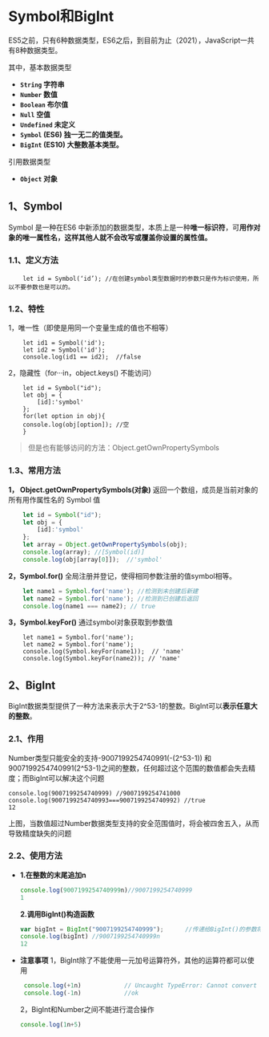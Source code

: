 # Symbol和BigInt

ES5之前，只有6种数据类型，ES6之后，到目前为止（2021），JavaScript一共有8种数据类型。

其中，基本数据类型

- **`String` 字符串**
- **`Number` 数值**
- **`Boolean` 布尔值**
- **`Null` 空值**
- **`Undefined` 未定义**
- **`Symbol` (ES6) 独一无二的值类型。**
- **`BigInt` (ES10) 大整数基本类型。**

引用数据类型

- **`Object` 对象**

## 1、Symbol

Symbol 是一种在ES6 中新添加的数据类型，本质上是一种**唯一标识符**，可**用作对象的唯一属性名，这样其他人就不会改写或覆盖你设置的属性值。**

### 1.1、定义方法

```
    let id = Symbol(‘id’); //在创建symbol类型数据时的参数只是作为标识使用，所以不要参数也是可以的。
```

### 1.2、特性

1，唯一性（即使是用同一个变量生成的值也不相等）

```
    let id1 = Symbol('id');
    let id2 = Symbol('id');
    console.log(id1 == id2);  //false
```

2，隐藏性（for···in，object.keys() 不能访问）

```
    let id = Symbol("id");
    let obj = {
    	[id]:'symbol'
    };
    for(let option in obj){
    console.log(obj[option]); //空
    }
```

> 但是也有能够访问的方法：Object.getOwnPropertySymbols

### 1.3、常用方法

**1， Object.getOwnPropertySymbols(对象)**
返回一个数组，成员是当前对象的所有用作属性名的 Symbol 值

```js
    let id = Symbol("id");
    let obj = {
    	[id]:'symbol'
    };
    let array = Object.getOwnPropertySymbols(obj);
    console.log(array); //[Symbol(id)]
    console.log(obj[array[0]]);  //'symbol'
```

**2，Symbol.for()**
全局注册并登记，使得相同参数注册的值symbol相等。

```js
    let name1 = Symbol.for('name'); //检测到未创建后新建
    let name2 = Symbol.for('name'); //检测到已创建后返回
    console.log(name1 === name2); // true
```

**3，Symbol.keyFor()**
通过symbol对象获取到参数值

```
    let name1 = Symbol.for('name');
    let name2 = Symbol.for('name');
    console.log(Symbol.keyFor(name1));  // 'name'
    console.log(Symbol.keyFor(name2)); // 'name'
```

## 2、BigInt

BigInt数据类型提供了一种方法来表示大于2^53-1的整数。BigInt可以**表示任意大的整数**。

### 2.1、作用

Number类型只能安全的支持-9007199254740991(-(2^53-1)) 和 9007199254740991(2^53-1)之间的整数，任何超过这个范围的数值都会失去精度；而BigInt可以解决这个问题

```
console.log(9007199254740999) //9007199254741000
console.log(9007199254740993===9007199254740992) //true
12
```

上图，当数值超过Number数据类型支持的安全范围值时，将会被四舍五入，从而导致精度缺失的问题

### 2.2、使用方法

- **1.在整数的末尾追加n**

  ```js
  console.log(9007199254740999n)//9007199254740999
  1
  ```

  **2.调用BigInt()构造函数**

  ```js
  var bigInt = BigInt("9007199254740999");      //传递给BigInt()的参数将自动转换为BigInt:
  console.log(bigInt) //9007199254740999n    
  12
  ```

- **注意事项**
  1，BigInt除了不能使用一元加号运算符外，其他的运算符都可以使用

  ```js
   console.log(+1n)            // Uncaught TypeError: Cannot convert a BigInt value to a number
   console.log(-1n)            //ok
  ```

  2，BigInt和Number之间不能进行混合操作

  ```js
  console.log(1n+5)
  ```

